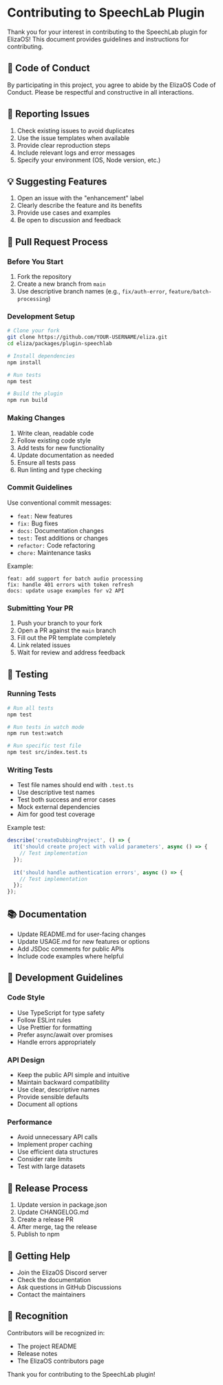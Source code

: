 # Contributing to SpeechLab Plugin

Thank you for your interest in contributing to the SpeechLab plugin for ElizaOS! This document provides guidelines and instructions for contributing.

## 🤝 Code of Conduct

By participating in this project, you agree to abide by the ElizaOS Code of Conduct. Please be respectful and constructive in all interactions.

## 🐛 Reporting Issues

1. Check existing issues to avoid duplicates
2. Use the issue templates when available
3. Provide clear reproduction steps
4. Include relevant logs and error messages
5. Specify your environment (OS, Node version, etc.)

## 💡 Suggesting Features

1. Open an issue with the "enhancement" label
2. Clearly describe the feature and its benefits
3. Provide use cases and examples
4. Be open to discussion and feedback

## 📝 Pull Request Process

### Before You Start

1. Fork the repository
2. Create a new branch from `main`
3. Use descriptive branch names (e.g., `fix/auth-error`, `feature/batch-processing`)

### Development Setup

```bash
# Clone your fork
git clone https://github.com/YOUR-USERNAME/eliza.git
cd eliza/packages/plugin-speechlab

# Install dependencies
npm install

# Run tests
npm test

# Build the plugin
npm run build
```

### Making Changes

1. Write clean, readable code
2. Follow existing code style
3. Add tests for new functionality
4. Update documentation as needed
5. Ensure all tests pass
6. Run linting and type checking

### Commit Guidelines

Use conventional commit messages:

- `feat:` New features
- `fix:` Bug fixes
- `docs:` Documentation changes
- `test:` Test additions or changes
- `refactor:` Code refactoring
- `chore:` Maintenance tasks

Example:
```
feat: add support for batch audio processing
fix: handle 401 errors with token refresh
docs: update usage examples for v2 API
```

### Submitting Your PR

1. Push your branch to your fork
2. Open a PR against the `main` branch
3. Fill out the PR template completely
4. Link related issues
5. Wait for review and address feedback

## 🧪 Testing

### Running Tests

```bash
# Run all tests
npm test

# Run tests in watch mode
npm run test:watch

# Run specific test file
npm test src/index.test.ts
```

### Writing Tests

- Test file names should end with `.test.ts`
- Use descriptive test names
- Test both success and error cases
- Mock external dependencies
- Aim for good test coverage

Example test:
```typescript
describe('createDubbingProject', () => {
  it('should create project with valid parameters', async () => {
    // Test implementation
  });
  
  it('should handle authentication errors', async () => {
    // Test implementation
  });
});
```

## 📚 Documentation

- Update README.md for user-facing changes
- Update USAGE.md for new features or options
- Add JSDoc comments for public APIs
- Include code examples where helpful

## 🔧 Development Guidelines

### Code Style

- Use TypeScript for type safety
- Follow ESLint rules
- Use Prettier for formatting
- Prefer async/await over promises
- Handle errors appropriately

### API Design

- Keep the public API simple and intuitive
- Maintain backward compatibility
- Use clear, descriptive names
- Provide sensible defaults
- Document all options

### Performance

- Avoid unnecessary API calls
- Implement proper caching
- Use efficient data structures
- Consider rate limits
- Test with large datasets

## 🚀 Release Process

1. Update version in package.json
2. Update CHANGELOG.md
3. Create a release PR
4. After merge, tag the release
5. Publish to npm

## 📮 Getting Help

- Join the ElizaOS Discord server
- Check the documentation
- Ask questions in GitHub Discussions
- Contact the maintainers

## 🙏 Recognition

Contributors will be recognized in:
- The project README
- Release notes
- The ElizaOS contributors page

Thank you for contributing to the SpeechLab plugin!